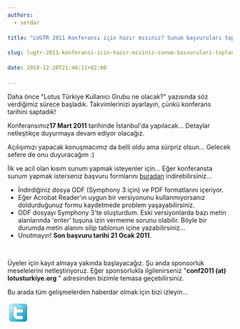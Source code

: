 ```yaml
---
authors:
  - serdar

title: "LUGTR 2011 Konferansı için hazır mısınız? Sunum başvuruları toplanıyor..."

slug: lugtr-2011-konferansi-icin-hazir-misiniz-sunum-basvurulari-toplaniyor...

date: 2010-12-20T21:40:11+02:00

---
```


Daha önce [](2010-11-lotus-turkiye-kullanici-grubu-ne-olacak.md "Lotus Türkiye Kullanıcı Grubu ne olacak?")"Lotus Türkiye Kullanıcı Grubu ne olacak?" yazısında söz verdiğimiz sürece başladık. Takvimlerinizi ayarlayın, çünkü konferans tarihini saptadık!
<!-- more -->
Konferansımız**17 Mart 2011** tarihinde İstanbul'da yapılacak... Detaylar netleştikçe duyurmaya devam ediyor olacağız.

Açılışımızı yapacak konuşmacımız da belli oldu ama sürpriz olsun... Gelecek sefere de onu duyuracağım :)

İlk ve acil olan kısım sunum yapmak isteyenler için... Eğer konferansta sunum yapmak isterseniz başvuru formlarını [buradan](http://filez.lotusturkiye.org/conf2011/cfa_tr.zip) indirebilirsiniz...

* İndirdiğiniz dosya ODF (Symphony 3 için) ve PDF formatlarını içeriyor.
* Eğer Acrobat Reader'ın uygun bir versiyonunu kullanmıyorsanız doldurduğunuz formu kaydetmede problem yaşayabilirsiniz.
* ODF dosyayı Symphony 3'te oluşturdum. Eski versiyonlarda bazı metin alanlarında 'enter' tuşuna izin vermeme sorunu olabilir. Böyle bir durumda metin alanını silip tablonun içine yazabilirsiniz...
* Unutmayın! **Son başvuru tarihi 21 Ocak 2011**.

<br />

Üyeler için kayıt almaya yakında başlayacağız. Şu anda sponsorluk meselelerini netleştiriyoruz. Eğer sponsorlukla ilgilenirseniz "**conf2011 (at) lotusturkiye.org** " adresinden bizimle temasa geçebilirsiniz.

Bu arada tüm gelişmelerden haberdar olmak için bizi izleyin...

[![Image:LUGTR 2011 Konferansı için hazır mısınız? Sunum başvuruları toplanıyor...](../../images/imported/lugtr-2011-konferansi-icin-hazir-misiniz-sunum-basvurulari-toplaniyor-M2.png)](http://twitter.com/LUGTR)
